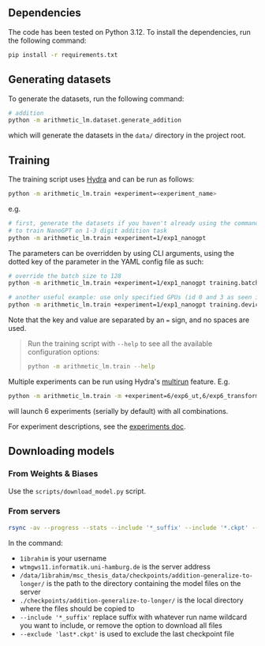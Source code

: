 ## Dependencies

The code has been tested on Python 3.12. To install the dependencies, run the following command:

```bash
pip install -r requirements.txt
```

## Generating datasets

To generate the datasets, run the following command:

```bash
# addition
python -m arithmetic_lm.dataset.generate_addition
```

which will generate the datasets in the `data/` directory in the project root.

## Training

The training script uses [Hydra](hydra.cc/docs) and can be run as follows:

```bash
python -m arithmetic_lm.train +experiment=<experiment_name>
```

e.g.

```bash
# first, generate the datasets if you haven't already using the command above
# to train NanoGPT on 1-3 digit addition task
python -m arithmetic_lm.train +experiment=1/exp1_nanogpt
```

The parameters can be overridden by using CLI arguments, using the dotted key of the parameter in the YAML config file as such:

```bash
# override the batch size to 128
python -m arithmetic_lm.train +experiment=1/exp1_nanogpt training.batch_size=128

# another useful example: use only specified GPUs (id 0 and 3 as seen in nvidia-smi output)
python -m arithmetic_lm.train +experiment=1/exp1_nanogpt training.devices=[0,3]
```

Note that the key and value are separated by an `=` sign, and no spaces are used.

> Run the training script with `--help` to see all the available configuration options:
> ```bash
> python -m arithmetic_lm.train --help
> ```

Multiple experiments can be run using Hydra's [multirun](https://hydra.cc/docs/tutorials/basic/running_your_app/multi-run) feature. E.g.

```bash
python -m arithmetic_lm.train -m +experiment=6/exp6_ut,6/exp6_transformer model.args.n_head=1,2,3 model.args.n_embd=96
```

will launch 6 experiments (serially by default) with all combinations.

For experiment descriptions, see the [experiments doc](docs/experiments.md).

## Downloading models

### From Weights & Biases

Use the `scripts/download_model.py` script.

### From servers

```bash
rsync -av --progress --stats --include '*_suffix' --include '*.ckpt' --exclude 'last*.ckpt' --exclude '*' 1ibrahim@wtmgws11.informatik.uni-hamburg.de:/data/1ibrahim/msc_thesis_data/checkpoints/addition-generalize-to-longer/ ./checkpoints/addition-generalize-to-longer/
```

In the command:
- `1ibrahim` is your username
- `wtmgws11.informatik.uni-hamburg.de` is the server address
- `/data/1ibrahim/msc_thesis_data/checkpoints/addition-generalize-to-longer/` is the path to the directory containing the model files on the server
- `./checkpoints/addition-generalize-to-longer/` is the local directory where the files should be copied to
- `--include '*_suffix'` replace suffix with whatever run name wildcard you want to include, or remove the option to download all files
- `--exclude 'last*.ckpt'` is used to exclude the last checkpoint file
